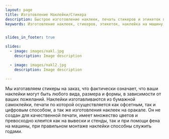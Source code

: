 ```yaml
---
layout: page
title: Изготовление Наклейки/Стикера
description: Быстрое изготовление наклеек, печать стикеров и этикеток под ваши задачи и в течение 1 суток.
keywords: Изготовление наклеек, стикеров, этикеток, наклейка на машину,  .


slides_in_footer: true

slides:
  - image: images/nakl.jpg
    description: Image description

  - image: images/nakl2.jpg
    description: Image description

---
```


  Мы изготавляем стикеры на заказ, что фактически означает, что ваши наклейки могут быть любого вида, размера и формы, в зависимости от ваших пожеланий. Наклейки изготавливаются из бумажной самоклейки, печати по которой осуществляется как офсетным, так и цифровым способом, а так же изготовления наклеек на оракале. Он не создан для качественной печати, имеет множество цветов и превосходно клеится как на вывески и стенды, так и при помощи фена на машины, при правильном монтаже наклейки способны служить годами.
